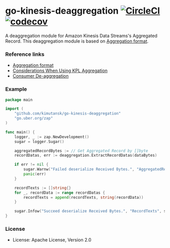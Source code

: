 # go-kinesis-deaggregation [![CircleCI][circleci-image]][circleci-status] [![codecov][codecov-image]][codecov-status]

A deaggregation module for Amazon Kinesis Data Streams's Aggregated Record. 
This deaggregation module is based on [Aggregation format][aggregation-format].

### Reference links

- [Aggregation format][aggregation-format]
- [Considerations When Using KPL Aggregation][kpl-aggregation]
- [Consumer De-aggregation][de-aggregation]

### Example

```go
package main

import (
    "github.com/kimutansk/go-kinesis-deaggregation"
    "go.uber.org/zap"
)

func main() {
    logger, _ := zap.NewDevelopment()
    sugar = logger.Sugar()

    aggregatedRecordBytes := // Get Aggregated Record by []byte
    recordDatas, err := deaggregation.ExtractRecordDatas(dataBytes)

    if err != nil {
        sugar.Warnw("Failed deserialize Received Bytes.", "AggregatedRecordBytes", aggregatedRecordBytes)
        panic(err)
    }

    recordTexts := []string{}
    for _, recordData := range recordDatas {
        recordTexts = append(recordTexts, string(recordData))
    }

    sugar.Infow("Succeed deserialize Received Bytes.", "RecordTexts", strings.Join(recordTexts[:], ","))
}
```

### License

- License: Apache License, Version 2.0

[circleci-image]: https://circleci.com/gh/kimutansk/go-kinesis-deaggregation/tree/master.svg?style=svg
[circleci-status]: https://circleci.com/gh/kimutansk/go-kinesis-deaggregation

[codecov-image]: https://codecov.io/gh/kimutansk/go-kinesis-deaggregation/branch/master/graph/badge.svg
[codecov-status]: https://circleci.com/gh/kimutansk/go-kinesis-deaggregation

[aggregation-format]: https://github.com/a8m/kinesis-producer/blob/master/aggregation-format.md
[kpl-aggregation]: http://docs.aws.amazon.com/kinesis/latest/dev/kinesis-producer-adv-aggregation.html
[de-aggregation]: http://docs.aws.amazon.com/kinesis/latest/dev/kinesis-kpl-consumer-deaggregation.html
